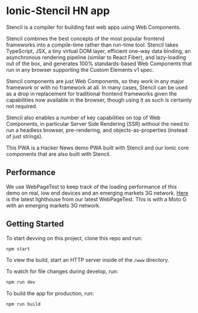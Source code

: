 # Ionic-Stencil HN app

Stencil is a compiler for building fast web apps using Web Components.

Stencil combines the best concepts of the most popular frontend frameworks into a compile-time rather than run-time tool.  Stencil takes TypeScript, JSX, a tiny virtual DOM layer, efficient one-way data binding, an asynchronous rendering pipeline (similar to React Fiber), and lazy-loading out of the box, and generates 100% standards-based Web Components that run in any browser supporting the Custom Elements v1 spec.

Stencil components are just Web Components, so they work in any major framework or with no framework at all. In many cases, Stencil can be used as a drop in replacement for traditional frontend frameworks given the capabilities now available in the browser, though using it as such is certainly not required.

Stencil also enables a number of key capabilities on top of Web Components, in particular Server Side Rendering (SSR) without the need to run a headless browser, pre-rendering, and objects-as-properties (instead of just strings).

This PWA is a Hacker News demo PWA built with Stencil and our Ionic core components that are also built with Stencil.

## Performance
We use WebPageTest to keep track of the loading performance of this demo on real, low end devices and an emerging markets 3G network. [Here](https://www.webpagetest.org/lighthouse.php?test=170623_YE_1C1R&run=2) is the latest lighthouse from our latest WebPageTest. This is with a Moto G with an emerging markets 3G network.

## Getting Started

To start devving on this project, clone this repo and run:

```bash
npm start
```

To view the build, start an HTTP server inside of the `/www` directory.

To watch for file changes during develop, run:

```bash
npm run dev
```

To build the app for production, run:

```bash
npm run build
```

